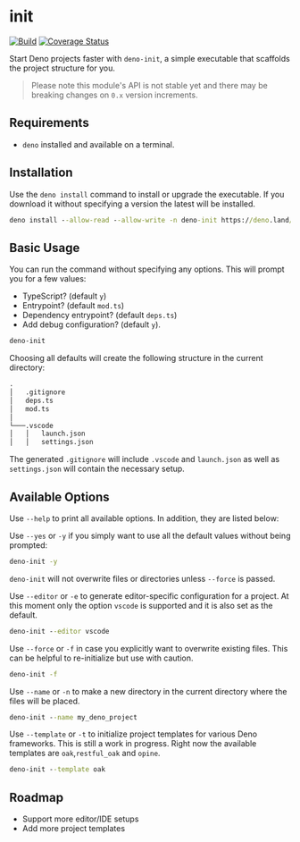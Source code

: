 # init

[![Build](https://github.com/GJZwiers/deno-init/actions/workflows/build.yaml/badge.svg)](https://github.com/GJZwiers/deno-init/actions/workflows/build.yaml)
[![Coverage Status](https://coveralls.io/repos/github/GJZwiers/deno-init/badge.svg?branch=main)](https://coveralls.io/github/GJZwiers/deno-init?branch=main)

Start Deno projects faster with `deno-init`, a simple executable that scaffolds the project structure for you.

> Please note this module's API is not stable yet and there may be breaking changes on `0.x` version increments.

## Requirements

- `deno` installed and available on a terminal.

## Installation

Use the `deno install` command to install or upgrade the executable. If you download it without specifying a version the latest will be installed.

```cmd
deno install --allow-read --allow-write -n deno-init https://deno.land/x/init@0.8.1/mod.ts
```

## Basic Usage

You can run the command without specifying any options. This will prompt you for a few values:

- TypeScript? (default `y`)
- Entrypoint? (default `mod.ts`)
- Dependency entrypoint? (default `deps.ts`)
- Add debug configuration? (default `y`).

```cmd
deno-init
```

Choosing all defaults will create the following structure in the current directory:

```cmd
.
│   .gitignore
│   deps.ts  
│   mod.ts
│
└───.vscode
│   │   launch.json
│   │   settings.json
```

The generated `.gitignore` will include `.vscode` and `launch.json` as well as `settings.json` will contain the necessary setup.

## Available Options

Use `--help` to print all available options. In addition, they are listed below:

Use `--yes` or `-y` if you simply want to use all the default values without being prompted:

```cmd
deno-init -y
```

`deno-init` will not overwrite files or directories unless `--force` is passed.

Use `--editor` or `-e` to generate editor-specific configuration for a project. At this moment only the option `vscode` is supported and it is also set as the default.

```cmd
deno-init --editor vscode
```

Use `--force` or `-f` in case you explicitly want to overwrite existing files. This can be helpful to re-initialize but use with caution.

```cmd
deno-init -f
```

Use `--name` or `-n` to make a new directory in the current directory where the files will be placed.

```cmd
deno-init --name my_deno_project
```

Use `--template` or `-t` to initialize project templates for various Deno frameworks. This is still a work in progress. Right now the available templates are `oak`,`restful_oak` and `opine`.

```cmd
deno-init --template oak
```

## Roadmap

- Support more editor/IDE setups
- Add more project templates

